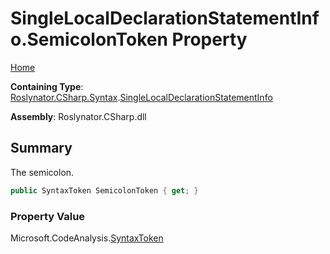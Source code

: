 # SingleLocalDeclarationStatementInfo\.SemicolonToken Property <a name="_Top"></a>

[Home](../../../../../README.md)

**Containing Type**: [Roslynator.CSharp.Syntax](../../README.md#_Top)\.[SingleLocalDeclarationStatementInfo](../README.md#_Top)

**Assembly**: Roslynator\.CSharp\.dll

## Summary

The semicolon\.

```csharp
public SyntaxToken SemicolonToken { get; }
```

### Property Value

Microsoft\.CodeAnalysis\.[SyntaxToken](https://docs.microsoft.com/en-us/dotnet/api/microsoft.codeanalysis.syntaxtoken)

